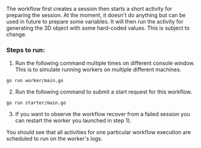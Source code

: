 The workflow first creates a session then starts a short activity for preparing the session. At the moment, it doesn't do anything but can be used in future to prepare some variables. It will then run the activity for generating the 3D object with some hard-coded values. This is subject to change.

### Steps to run:

1) Run the following command multiple times on different console window. This is to simulate running workers on multiple different machines.

```
go run worker/main.go
```
2) Run the following command to submit a start request for this workflow.
```
go run starter/main.go
```
3) If you want to observe the workflow recover from a failed session you can restart
the worker you launched in step 1).

You should see that all activities for one particular workflow execution are scheduled to run on the worker's logs.
